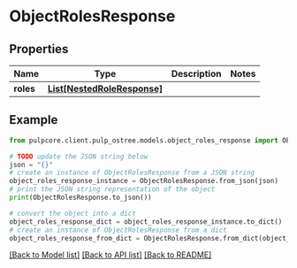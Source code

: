 # ObjectRolesResponse


## Properties

Name | Type | Description | Notes
------------ | ------------- | ------------- | -------------
**roles** | [**List[NestedRoleResponse]**](NestedRoleResponse.md) |  | 

## Example

```python
from pulpcore.client.pulp_ostree.models.object_roles_response import ObjectRolesResponse

# TODO update the JSON string below
json = "{}"
# create an instance of ObjectRolesResponse from a JSON string
object_roles_response_instance = ObjectRolesResponse.from_json(json)
# print the JSON string representation of the object
print(ObjectRolesResponse.to_json())

# convert the object into a dict
object_roles_response_dict = object_roles_response_instance.to_dict()
# create an instance of ObjectRolesResponse from a dict
object_roles_response_from_dict = ObjectRolesResponse.from_dict(object_roles_response_dict)
```
[[Back to Model list]](../README.md#documentation-for-models) [[Back to API list]](../README.md#documentation-for-api-endpoints) [[Back to README]](../README.md)


